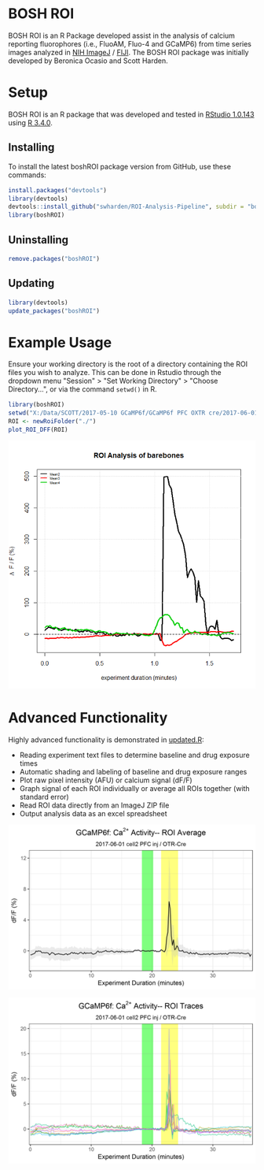 # BOSH ROI
BOSH ROI is an R Package developed assist in the analysis of calcium reporting fluorophores (i.e., FluoAM, Fluo-4 and GCaMP6) from time series images analyzed in [NIH ImageJ](https://imagej.nih.gov/ij/index.html) / [FIJI](http://fiji.sc/). The BOSH ROI package was initially developed by Beronica Ocasio and Scott Harden.

# Setup 
BOSH ROI is an R package that was developed and tested in [RStudio 1.0.143](https://www.rstudio.com/products/rstudio/) using [R 3.4.0](https://cran.rstudio.com/).

## Installing
To install the latest boshROI package version from GitHub, use these commands:
```R
install.packages("devtools")
library(devtools)
devtools::install_github("swharden/ROI-Analysis-Pipeline", subdir = "boshROI")
library(boshROI)
```

## Uninstalling
```R
remove.packages("boshROI")
```

## Updating
```R
library(devtools)
update_packages("boshROI")
```

# Example Usage 
Ensure your working directory is the root of a directory containing the ROI files you wish to analyze. This can be done in Rstudio through the dropdown menu "Session" > "Set Working Directory" > "Choose Directory...", or via the command ```setwd()``` in R.  

```R
library(boshROI)
setwd("X:/Data/SCOTT/2017-05-10 GCaMP6f/GCaMP6f PFC OXTR cre/2017-06-01 cell2")
ROI <- newRoiFolder("./")
plot_ROI_DFF(ROI)
```
![](demo.png)

# Advanced Functionality
Highly advanced functionality is demonstrated in [updated.R](../sandbox/beronica/updated.R): 
* Reading experiment text files to determine baseline and drug exposure times
* Automatic shading and labeling of baseline and drug exposure ranges
* Plot raw pixel intensity (AFU) or calcium signal (dF/F) 
* Graph signal of each ROI individually or average all ROIs together (with standard error)
* Read ROI data directly from an ImageJ ZIP file
* Output analysis data as an excel spreadsheet

![](demo.fig_av.png)

![](demo.fig_traces.png)

